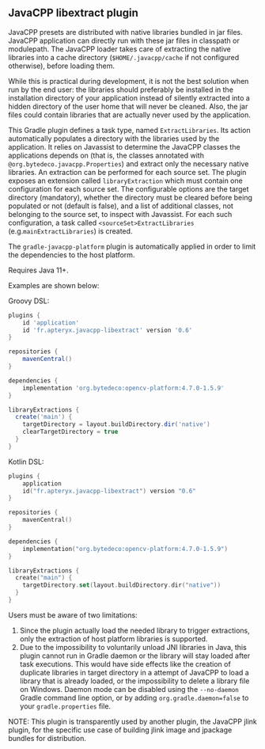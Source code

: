 ## JavaCPP libextract plugin ##

JavaCPP presets are distributed with native libraries bundled in jar files.
JavaCPP application can directly run with these jar files in classpath or modulepath.
The JavaCPP loader takes care of extracting the native libraries into a cache directory
(`$HOME/.javacpp/cache` if not configured otherwise), before loading them.

While this is practical during development, it is not the best solution when 
run by the end user: the libraries should preferably be installed 
in the installation directory of your application instead of silently extracted into a
hidden directory of the user home that will never be cleaned.
Also, the jar files could contain libraries that are actually never used by the
application.

This Gradle plugin defines a task type, named `ExtractLibraries`. Its action 
automatically populates a directory with the libraries used by the application. It relies on
Javassist to determine the JavaCPP classes the applications depends on (that is, the classes
annotated with `@org.bytedeco.javacpp.Properties`) and extract only
the necessary native libraries. An extraction can be performed for each source set.
The plugin exposes an extension called `libraryExtraction` 
which must contain one configuration for each source set.
The configurable options are the target directory (mandatory), 
whether the directory must be cleared before being populated or not (default is false),
and a list of additional classes, not belonging to the source set, to inspect with Javassist.
For each such configuration, a task called `<sourceSet>ExtractLibraries`
(e.g.`mainExtractLibraries`) is created.

The `gradle-javacpp-platform` plugin is automatically applied in order to limit the dependencies
to the host platform.

Requires Java 11+.

Examples are shown below:

Groovy DSL:
```groovy
plugins {
    id 'application'
    id 'fr.apteryx.javacpp-libextract' version '0.6'
}

repositories {
    mavenCentral()
}

dependencies {
    implementation 'org.bytedeco:opencv-platform:4.7.0-1.5.9'
}

libraryExtractions {
  create('main') {
    targetDirectory = layout.buildDirectory.dir('native')
    clearTargetDirectory = true  
  }
}
```

Kotlin DSL:
```kotlin
plugins {
    application
    id("fr.apteryx.javacpp-libextract") version "0.6"
}

repositories {
    mavenCentral()
}

dependencies {
    implementation("org.bytedeco:opencv-platform:4.7.0-1.5.9")
}

libraryExtractions {
  create("main") {
    targetDirectory.set(layout.buildDirectory.dir("native"))
  }
}
```

Users must be aware of two limitations:
1. Since the plugin actually load the needed library to trigger extractions, only the extraction of host platform libraries is supported.
2. Due to the impossibility to voluntarily unload JNI libraries in Java, this plugin cannot run in Gradle daemon or the library will stay loaded after task executions. This would have side effects like the creation of duplicate libraries in target directory in a attempt of JavaCPP to load a library that is already loaded, or the impossibility to delete a library file on Windows. Daemon mode can be disabled using the `--no-daemon` Gradle command line option, or by adding `org.gradle.daemon=false` to your `gradle.properties` file.

NOTE: This plugin is transparently used by another plugin,
the JavaCPP jlink plugin, for the specific use case of building jlink image
and jpackage bundles for distribution.
